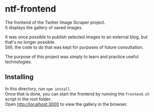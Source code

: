 # ntf-frontend

The frontend of the Twitter Image Scraper project.  
It displays the gallery of saved images.

It was once possible to publish selected images to an external blog, but that's no longer possible.  
Still, the code to do that was kept for purposes of future consultation.

The purpose of this project was simply to learn and practice useful technologies.

## Installing

In this directory, run `npm install`.  
Once that is done, you can start the frontend by running the `frontend.sh` script in the root folder.  
Open [http://localhost:3000](http://localhost:3000) to view the gallery in the browser.
